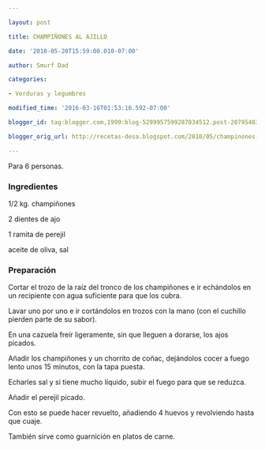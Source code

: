 ```yaml
---

layout: post

title: CHAMPIÑONES AL AJILLO

date: '2010-05-20T15:59:00.010-07:00'

author: Smurf Dad

categories:

- Verduras y legumbres

modified_time: '2016-03-16T01:53:16.592-07:00'

blogger_id: tag:blogger.com,1999:blog-5299957599287034512.post-2079548394236692820

blogger_orig_url: http://recetas-desa.blogspot.com/2010/05/champinones-al-ajillo.html

---
```


Para 6 personas.

<h3>Ingredientes</h3>

1/2 kg. champiñones

2 dientes de ajo

1 ramita de perejil

aceite de oliva, sal

<h3>Preparación</h3>

Cortar el trozo de la raíz del tronco de los champiñones e ir echándolos en un recipiente con agua suficiente para que los cubra.

Lavar uno por uno e ir cortándolos en trozos con la mano (con el cuchillo pierden parte de su sabor).

En una cazuela freír ligeramente, sin que lleguen a dorarse, los ajos picados.

Añadir los champiñones y un chorrito de coñac, dejándolos cocer a fuego lento unos 15 minutos, con la tapa puesta.

Echarles sal y si tiene mucho líquido, subir el fuego para que se reduzca.

Añadir el perejil picado.

Con esto se puede hacer revuelto, añadiendo 4 huevos y revolviendo hasta que cuaje.

También sirve como guarnición en platos de carne.

